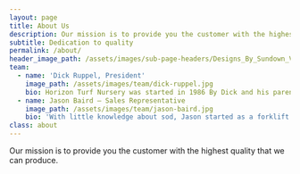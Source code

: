 ```yaml
---
layout: page
title: About Us
description: Our mission is to provide you the customer with the highest quality that we can produce.
subtitle: Dedication to quality
permalink: /about/
header_image_path: /assets/images/sub-page-headers/Designs_By_Sundown_View.jpg
team:
  - name: 'Dick Ruppel, President'
    image_path: /assets/images/team/dick-ruppel.jpg
    bio: Horizon Turf Nursery was started in 1986 By Dick and his parents Richard and Jody Ruppel. That first year they planted only 30 acres of bluegrass. Over the next several years the company grew supplying landscape contractors with quality sod and superior service. Today we have almost 200 acres of turf in production along with another 200 acres of alfalfa and corn.
  - name: Jason Baird – Sales Representative
    image_path: /assets/images/team/jason-baird.jpg
    bio: 'With little knowledge about sod, Jason started as a forklift operator in 1990. After educating himself through various classes on turf identification and turf maintenance practices, Jason continued his career in farm management and outside sales. Jason now dedicates his time to selling quality turf and managing installations for landscape contractors.'
class: about
---
```



Our mission is to provide you the customer with the highest quality that we can produce.